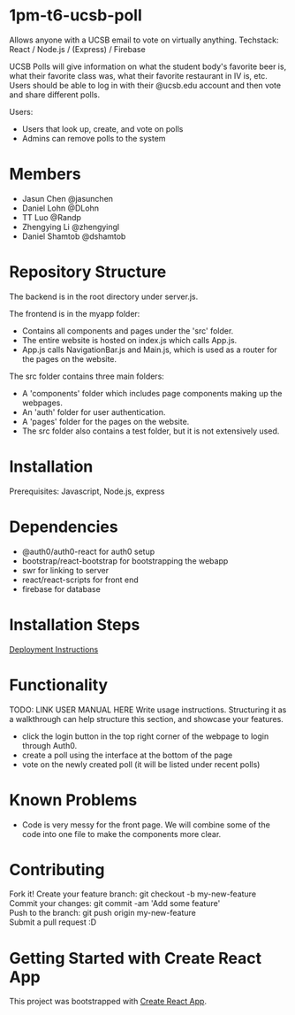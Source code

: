 # 1pm-t6-ucsb-poll
Allows anyone with a UCSB email to vote on virtually anything. 
Techstack: React / Node.js / (Express) / Firebase


UCSB Polls will give information on what the student body's favorite beer is, what their favorite class was, what their favorite restaurant in IV is, etc. Users should be able to log in with their @ucsb.edu account and then vote and share different polls. 

Users:
- Users that look up, create, and vote on polls
- Admins can remove polls to the system

# Members
- Jasun Chen @jasunchen
- Daniel Lohn @DLohn
- TT Luo @Randp
- Zhengying Li @zhengyingl
- Daniel Shamtob @dshamtob


# Repository Structure

The backend is in the root directory under server.js.

The frontend is in the myapp folder:
- Contains all components and pages under the 'src' folder.
- The entire website is hosted on index.js which calls App.js.
- App.js calls NavigationBar.js and Main.js, which is used as a router for the pages on the website.

The src folder contains three main folders:
- A 'components' folder which includes page components making up the webpages.
- An 'auth' folder for user authentication.
- A 'pages' folder for the pages on the website.
- The src folder also contains a test folder, but it is not extensively used.

# Installation

Prerequisites: Javascript, Node.js, express 

# Dependencies
- @auth0/auth0-react for auth0 setup
- bootstrap/react-bootstrap for bootstrapping the webapp
- swr for linking to server
- react/react-scripts for front end
- firebase for database
   
# Installation Steps

[Deployment Instructions](./docs/DEPLOY.md)


# Functionality
TODO: LINK USER MANUAL HERE
Write usage instructions. Structuring it as a walkthrough can help structure this section, and showcase your features.

- click the login button in the top right corner of the webpage to login through Auth0.
- create a poll using the interface at the bottom of the page
- vote on the newly created poll (it will be listed under recent polls) 

# Known Problems
- Code is very messy for the front page. We will combine some of the code into one file to make the components more clear. 


# Contributing

Fork it!
Create your feature branch: git checkout -b my-new-feature  
Commit your changes: git commit -am 'Add some feature'  
Push to the branch: git push origin my-new-feature  
Submit a pull request :D

# Getting Started with Create React App

This project was bootstrapped with [Create React App](https://github.com/facebook/create-react-app).

